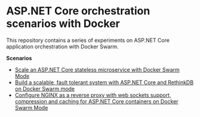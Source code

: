 # ASP.NET Core orchestration scenarios with Docker

This repository contains a series of experiments on ASP.NET Core application orchestration with Docker Swarm.

**Scenarios**
* [Scale an ASP.NET Core stateless microservice with Docker Swarm Mode](https://github.com/stefanprodan/aspnetcore-dockerswarm/wiki/Stateless-microservice-scaling)
* [Build a scalable, fault tolerant system with ASP.NET Core and RethinkDB on Docker Swarm mode](https://github.com/stefanprodan/aspnetcore-dockerswarm/wiki/ASP.NET-Core-RethinkDB)
* [Configure NGINX as a reverse proxy with web sockets support, compression and caching for ASP.NET Core containers on Docker Swarm Mode](https://stefanprodan.com/2016/nginx-reverse-proxy-aspnetcore-docker-swarm/)
